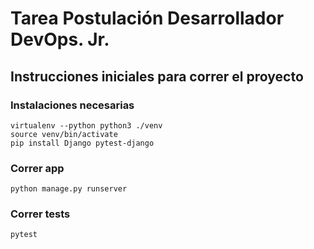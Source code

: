 # Tarea Postulación Desarrollador DevOps. Jr.

## Instrucciones iniciales para correr el proyecto

### Instalaciones necesarias
```
virtualenv --python python3 ./venv
source venv/bin/activate
pip install Django pytest-django
```

### Correr app
```
python manage.py runserver
```

### Correr tests
```
pytest
```